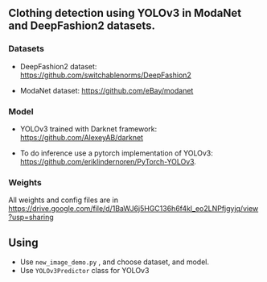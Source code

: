 ## Clothing detection using YOLOv3 in ModaNet and DeepFashion2 datasets.

### Datasets

- DeepFashion2 dataset: https://github.com/switchablenorms/DeepFashion2 

- ModaNet dataset: https://github.com/eBay/modanet

### Model

- YOLOv3 trained with Darknet framework: https://github.com/AlexeyAB/darknet

- To do inference use a pytorch implementation of YOLOv3: https://github.com/eriklindernoren/PyTorch-YOLOv3.

### Weights

All weights and config files are in https://drive.google.com/file/d/1BaWJ6j5HGC136h6f4kl_eo2LNPfjgyjq/view?usp=sharing

## Using

- Use <code>new_image_demo.py</code> , and choose dataset, and model. 
- Use <code>YOLOv3Predictor</code> class for YOLOv3 
